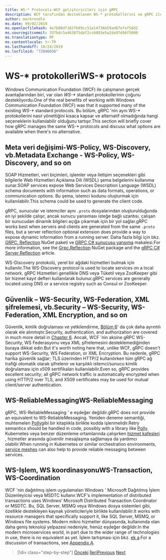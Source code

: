 ```yaml
---
title: WS-* Protocols-WCF geliştiricileri için gRPC
description: WCF tarafından desteklenen WS-* protokollerini ve gRPC ile kullanılabilen alternatifleri gözden geçirme
author: markrendle
ms.date: 09/02/2019
ms.openlocfilehash: 4e7b80df182fb69cc51e14738e59ad87efaf5dd2
ms.sourcegitcommit: 337bdc5a463875daf2cc6883e5a2da97d56f5000
ms.translationtype: MT
ms.contentlocale: tr-TR
ms.lasthandoff: 10/24/2019
ms.locfileid: "72846036"
---
```

# <a name="ws--protocols"></a><span data-ttu-id="759c8-103">WS-\* protokolleri</span><span class="sxs-lookup"><span data-stu-id="759c8-103">WS-\* protocols</span></span>

<span data-ttu-id="759c8-104">Windows Communication Foundation (WCF) ile çalışmanın gerçek avantajlarından biri, var olan _WS-\*_ standart protokollerinin çoğunu destekliyordu.</span><span class="sxs-lookup"><span data-stu-id="759c8-104">One of the real benefits of working with Windows Communication Foundation (WCF) was that it supported many of the existing _WS-\*_ standard protocols.</span></span> <span data-ttu-id="759c8-105">Bu bölüm, gRPC 'nin aynı WS-\* protokollerini nasıl yönettiğini kısaca kapsar ve alternatif olmadığında hangi seçeneklerin kullanılabilir olduğunu tartışır.</span><span class="sxs-lookup"><span data-stu-id="759c8-105">This section will briefly cover how gRPC manages the same WS-\* protocols and discuss what options are available when there's no alternative.</span></span>

## <a name="metadata-exchange---ws-policy-ws-discovery-and-so-on"></a><span data-ttu-id="759c8-106">Meta veri değişimi-WS-Policy, WS-Discovery, vb.</span><span class="sxs-lookup"><span data-stu-id="759c8-106">Metadata Exchange - WS-Policy, WS-Discovery, and so on</span></span>

<span data-ttu-id="759c8-107">SOAP Hizmetleri, veri biçimleri, işlemler veya iletişim seçenekleri gibi bilgilerle Web Hizmetleri Açıklama Dili (WSDL) şema belgelerini kullanıma sunar.</span><span class="sxs-lookup"><span data-stu-id="759c8-107">SOAP services expose Web Services Description Language (WSDL) schema documents with information such as data formats, operations, or communication options.</span></span> <span data-ttu-id="759c8-108">Bu şema, istemci kodunu oluşturmak için kullanılabilir.</span><span class="sxs-lookup"><span data-stu-id="759c8-108">This schema could be used to generate the client code.</span></span>

<span data-ttu-id="759c8-109">gRPC, sunucular ve istemciler aynı `.proto` dosyalarından oluşturulduğunda en iyi şekilde çalışır, ancak sunucu yansıması isteğe bağlı uzantısı, çalışan bir sunucudan dinamik bilgileri açığa çıkarmak için bir yol sağlar.</span><span class="sxs-lookup"><span data-stu-id="759c8-109">gRPC works best when servers and clients are generated from the same `.proto` files, but a server reflection optional extension does provide a way to expose dynamic information from a running server.</span></span> <span data-ttu-id="759c8-110">Daha fazla bilgi için bkz. [GRPC. Reflection](https://nuget.org/packages/Grpc.Reflection) NuGet paketi ve [GRPC C# sunucusu yansıma](https://github.com/grpc/grpc/blob/master/doc/csharp/server_reflection.md) makalesi.</span><span class="sxs-lookup"><span data-stu-id="759c8-110">For more information, see the [Grpc.Reflection](https://nuget.org/packages/Grpc.Reflection) NuGet package and the [gRPC C# Server Reflection](https://github.com/grpc/grpc/blob/master/doc/csharp/server_reflection.md) article.</span></span>

<span data-ttu-id="759c8-111">WS-Discovery protokolü, yerel bir ağdaki hizmetleri bulmak için kullanılır.</span><span class="sxs-lookup"><span data-stu-id="759c8-111">The WS-Discovery protocol is used to locate services on a local network.</span></span> <span data-ttu-id="759c8-112">gRPC Hizmetleri genellikle DNS veya Tüketil veya ZooKeeper gibi bir hizmet kayıt defteri kullanılarak bulunur.</span><span class="sxs-lookup"><span data-stu-id="759c8-112">gRPC services are generally located using DNS or a service registry such as Consul or ZooKeeper.</span></span>

## <a name="security--ws-security-ws-federation-xml-encryption-and-so-on"></a><span data-ttu-id="759c8-113">Güvenlik – WS-Security, WS-Federation, XML şifrelemesi, vb.</span><span class="sxs-lookup"><span data-stu-id="759c8-113">Security – WS-Security, WS-Federation, XML Encryption, and so on</span></span>

<span data-ttu-id="759c8-114">Güvenlik, kimlik doğrulaması ve yetkilendirme, [Bölüm 6](security.md)' da çok daha ayrıntılı olarak ele alınmıştır.</span><span class="sxs-lookup"><span data-stu-id="759c8-114">Security, authentication, and authorization are covered in much more detail in [Chapter 6](security.md).</span></span> <span data-ttu-id="759c8-115">Ancak, WCF 'nin aksine gRPC WS-Security, WS Federasyonu veya XML şifrelemesini desteklemediğinden buraya dikkat edin.</span><span class="sxs-lookup"><span data-stu-id="759c8-115">But it's worth noting here that, unlike WCF, gRPC doesn't support WS-Security, WS Federation, or XML Encryption.</span></span> <span data-ttu-id="759c8-116">Bu nedenle, gRPC harika güvenlik sağlar; TLS üzerinden HTTP/2 kullanılırken tüm gRPC ağ trafiği otomatik olarak şifrelenir ve karşılıklı istemci/sunucu kimlik doğrulaması için x509 sertifikaları kullanılabilir.</span><span class="sxs-lookup"><span data-stu-id="759c8-116">Even so, gRPC provides excellent security; all gRPC network traffic is automatically encrypted when using HTTP/2 over TLS, and X509 certificates may be used for mutual client/server authentication.</span></span>

## <a name="ws-reliablemessaging"></a><span data-ttu-id="759c8-117">WS-ReliableMessaging</span><span class="sxs-lookup"><span data-stu-id="759c8-117">WS-ReliableMessaging</span></span>

<span data-ttu-id="759c8-118">gRPC, WS-ReliableMessaging ' e eşdeğer değildir.</span><span class="sxs-lookup"><span data-stu-id="759c8-118">gRPC does not provide an equivalent to WS-ReliableMessaging.</span></span> <span data-ttu-id="759c8-119">Yeniden deneme semantiği, muhtemelen [Polly](https://github.com/App-vNext/Polly)gibi bir kitaplıkla birlikte kodda işlenmelidir.</span><span class="sxs-lookup"><span data-stu-id="759c8-119">Retry semantics should be handled in code, possibly with a library like [Polly](https://github.com/App-vNext/Polly).</span></span> <span data-ttu-id="759c8-120">Kubernetes veya benzer düzenleme ortamlarında çalışırken [hizmet kafesleri](service-mesh.md) , hizmetler arasında güvenilir mesajlaşma sağlamaya da yardımcı olabilir.</span><span class="sxs-lookup"><span data-stu-id="759c8-120">When running in Kubernetes or similar orchestration environments, [service meshes](service-mesh.md) can also help to provide reliable messaging between services.</span></span>

## <a name="ws-transaction-ws-coordination"></a><span data-ttu-id="759c8-121">WS-Işlem, WS koordinasyonu</span><span class="sxs-lookup"><span data-stu-id="759c8-121">WS-Transaction, WS-Coordination</span></span>

<span data-ttu-id="759c8-122">WCF 'nin dağıtılmış işlem uygulamaları Windows ' Microsoft Dağıtılmış İşlem Düzenleyicisi veya MSDTC kullanır.</span><span class="sxs-lookup"><span data-stu-id="759c8-122">WCF's implementation of distributed transactions uses Windows’ Microsoft Distributed Transaction Coordinator or MSDTC.</span></span> <span data-ttu-id="759c8-123">Bu, SQL Server, MSMQ veya Windows dosya sistemleri gibi, özellikle destekleyen kaynak yöneticileriyle birlikte kullanılabilir.</span><span class="sxs-lookup"><span data-stu-id="759c8-123">It works with resource managers that specifically support it, like SQL Server, MSMQ, or Windows file systems.</span></span> <span data-ttu-id="759c8-124">Modern mikro hizmetler dünyasında, kullanımda olan daha geniş teknoloji yelpazesi nedeniyle, henüz eşdeğer değildir.</span><span class="sxs-lookup"><span data-stu-id="759c8-124">In the modern microservices world, in part due to the wider range of technologies in use, there is no equivalent as yet.</span></span> <span data-ttu-id="759c8-125">İşlem tartışması için bkz. [ek a](appendix.md).</span><span class="sxs-lookup"><span data-stu-id="759c8-125">For a discussion of transactions, see [Appendix A](appendix.md).</span></span>

>[!div class="step-by-step"]
><span data-ttu-id="759c8-126">[Önceki](error-handling.md)
>[İleri](migrate-wcf-to-grpc.md)</span><span class="sxs-lookup"><span data-stu-id="759c8-126">[Previous](error-handling.md)
[Next](migrate-wcf-to-grpc.md)</span></span>
